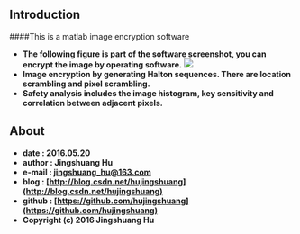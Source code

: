 ## Introduction

####This is a matlab image encryption software
* **The following figure is part of the software screenshot, you can encrypt the image by operating software.**
![](https://raw.githubusercontent.com/hujingshuang/imageEncryption/master/software%20interface.jpg)
* **Image encryption by generating Halton sequences. There are location scrambling and pixel scrambling.**
* **Safety analysis includes the image histogram, key sensitivity and correlation between adjacent pixels.**

## About
* **date : 2016.05.20**
* **author : Jingshuang Hu**
* **e-mail : jingshuang_hu@163.com**
* **blog : [http://blog.csdn.net/hujingshuang](http://blog.csdn.net/hujingshuang)**
* **github : [https://github.com/hujingshuang](https://github.com/hujingshuang)**
* **Copyright (c) 2016 Jingshuang Hu**